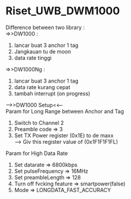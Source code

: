 # Riset_UWB_DWM1000  
Difference between two library :  
=>>DW1000 :  
  1. lancar buat 3 anchor 1 tag  
  2. Jangkauan tu de moon  
  3. data rate tinggi  

=>>DW1000Ng :  
  1. lancar buat 3 anchor 1 tag  
  2. data rate kurang cepat  
  3. tambah interrupt (on progress)  

-->>DW1000 Setup<<--  
Param for Long Range between Anchor and Tag   
1. Switch to Channel 2  
2. Preamble code => 3
3. Set TX Power register (0x1E) to de maxx  
  --> Giv this register value of (0x1F1F1F1FL)  

Param for High Data Rate  
1. Set datarate => 6800kbps  
2. Set pulseFrequency => 16MHz  
3. Set preambleLength => 128  
4. Turn off fvcking feature => smartpower(false)  
5. Mode => LONGDATA_FAST_ACCURACY  
